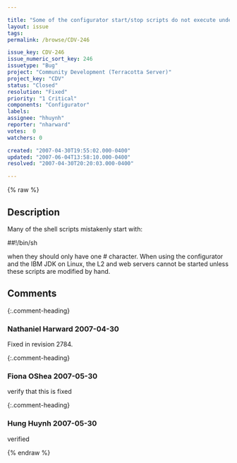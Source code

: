 ```yaml
---

title: "Some of the configurator start/stop scripts do not execute under IBM JDK / Linux"
layout: issue
tags: 
permalink: /browse/CDV-246

issue_key: CDV-246
issue_numeric_sort_key: 246
issuetype: "Bug"
project: "Community Development (Terracotta Server)"
project_key: "CDV"
status: "Closed"
resolution: "Fixed"
priority: "1 Critical"
components: "Configurator"
labels: 
assignee: "hhuynh"
reporter: "nharward"
votes:  0
watchers: 0

created: "2007-04-30T19:55:02.000-0400"
updated: "2007-06-04T13:58:10.000-0400"
resolved: "2007-04-30T20:20:03.000-0400"

---
```




{% raw %}



## Description

<div markdown="1" class="description">

Many of the shell scripts mistakenly start with:

##!/bin/sh

when they should only have one # character.  When using the configurator and the IBM JDK on Linux, the L2 and web servers cannot be started unless these scripts are modified by hand.

</div>

## Comments


{:.comment-heading}
### **Nathaniel Harward** <span class="date">2007-04-30</span>

<div markdown="1" class="comment">

Fixed in revision 2784.

</div>


{:.comment-heading}
### **Fiona OShea** <span class="date">2007-05-30</span>

<div markdown="1" class="comment">

verify that this is fixed

</div>


{:.comment-heading}
### **Hung Huynh** <span class="date">2007-05-30</span>

<div markdown="1" class="comment">

verified

</div>



{% endraw %}
